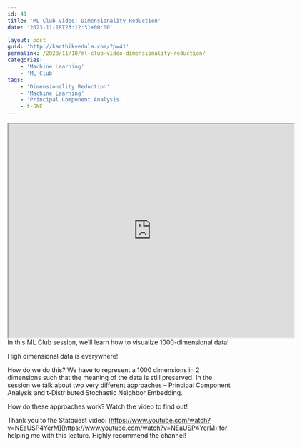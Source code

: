 ```yaml
---
id: 41
title: 'ML Club Video: Dimensionality Reduction'
date: '2023-11-18T23:12:31+00:00'

layout: post
guid: 'http://karthikvedula.com/?p=41'
permalink: /2023/11/18/ml-club-video-dimensionality-reduction/
categories:
    - 'Machine Learning'
    - 'ML Club'
tags:
    - 'Dimensionality Reduction'
    - 'Machine Learning'
    - 'Principal Component Analysis'
    - t-SNE
---
```


<iframe allow="autoplay" height="480" loading="lazy" src="https://drive.google.com/file/d/1pFSbEyLe64mXvXm3CLhUp2utG7P106Nl/preview" width="640"></iframe>In this ML Club session, we’ll learn how to visualize 1000-dimensional data!

High dimensional data is everywhere!

How do we do this? We have to represent a 1000 dimensions in 2 dimensions such that the meaning of the data is still preserved. In the session we talk about two very different approaches – Principal Component Analysis and t-Distributed Stochastic Neighbor Embedding.

How do these approaches work? Watch the video to find out!

Thank you to the Statquest video: [https://www.youtube.com/watch?v=NEaUSP4YerM](https://www.youtube.com/watch?v=NEaUSP4YerM) for helping me with this lecture.  Highly recommend the channel!

